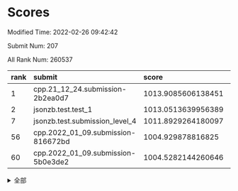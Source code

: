 # Scores

Modified Time: 2022-02-26 09:42:42

Submit Num: 207

All Rank Num: 260537

| rank |               submit               |       score        |       sigma        | pk_num |
| :--- | :--------------------------------- | :----------------- | :----------------- | :----- |
| 1    | cpp.21_12_24.submission-2b2ea0d7   | 1013.9085606138451 | 0.7937974955490799 | 5038   |
| 2    | jsonzb.test.test_1                 | 1013.0513639956389 | 0.823711561140056  | 5030   |
| 7    | jsonzb.test.submission_level_4     | 1011.8929264180097 | 0.796342160499815  | 5036   |
| 56   | cpp.2022_01_09.submission-816672bd | 1004.929878816825  | 0.7207109682388416 | 5035   |
| 60   | cpp.2022_01_09.submission-5b0e3de2 | 1004.5282144260646 | 0.7114486169582047 | 5035   |


<details>
<summary>全部</summary>

| rank |                 submit                 |       score        |       sigma        | pk_num |
| :--- | :------------------------------------- | :----------------- | :----------------- | :----- |
| 1    | cpp.21_12_24.submission-2b2ea0d7       | 1013.9085606138451 | 0.7937974955490799 | 5038   |
| 2    | jsonzb.test.test_1                     | 1013.0513639956389 | 0.823711561140056  | 5030   |
| 3    | gobigger.level_3.submission_level_3_21 | 1012.1713440397559 | 0.7699567302445647 | 5028   |
| 4    | gobigger.level_3.submission_level_3_4  | 1012.1284312872504 | 0.7735480053829736 | 5037   |
| 5    | gobigger.level_3.submission_level_3_27 | 1012.0623616661577 | 0.7789410045102579 | 5034   |
| 6    | gobigger.level_3.submission_level_3_47 | 1012.007568644772  | 0.7897408161866314 | 5037   |
| 7    | jsonzb.test.submission_level_4         | 1011.8929264180097 | 0.796342160499815  | 5036   |
| 8    | gobigger.level_3.submission_level_3_48 | 1011.7290565724504 | 0.762244611284892  | 5038   |
| 9    | gobigger.level_3.submission_level_3_14 | 1011.4528313368048 | 0.7949404410489668 | 5038   |
| 10   | gobigger.level_3.submission_level_3_18 | 1011.2051145327284 | 0.7701133603326876 | 5039   |
| 11   | gobigger.level_3.submission_level_3_31 | 1011.1035226037199 | 0.7694171561050472 | 5033   |
| 12   | gobigger.level_3.submission_level_3_49 | 1010.9425087817662 | 0.7542914087435391 | 5035   |
| 13   | gobigger.level_3.submission_level_3_17 | 1010.8226390207092 | 0.775254561757634  | 5040   |
| 14   | gobigger.level_3.submission_level_3_13 | 1010.7685446931023 | 0.75492937296932   | 5038   |
| 15   | gobigger.level_3.submission_level_3_35 | 1010.6838310438533 | 0.7725032889751401 | 5037   |
| 16   | gobigger.level_3.submission_level_3_25 | 1010.6598458354605 | 0.770831524136811  | 5028   |
| 17   | gobigger.level_3.submission_level_3_2  | 1010.5645723020865 | 0.7587198761303193 | 5035   |
| 18   | gobigger.level_3.submission_level_3_23 | 1010.5626029134986 | 0.766399569111722  | 5034   |
| 19   | gobigger.level_3.submission_level_3_8  | 1010.4522760202835 | 0.7579931769753725 | 5040   |
| 20   | gobigger.level_3.submission_level_3_5  | 1010.4326349950762 | 0.7605572883735183 | 5035   |
| 21   | gobigger.level_3.submission_level_3_12 | 1010.4153904804228 | 0.783714040762441  | 5034   |
| 22   | gobigger.level_3.submission_level_3_29 | 1010.3010736961265 | 0.7751868891999995 | 5035   |
| 23   | gobigger.level_3.submission_level_3_3  | 1010.2928609111295 | 0.7782041831085393 | 5030   |
| 24   | gobigger.level_3.submission_level_3_36 | 1010.2643881164256 | 0.7676980140756061 | 5035   |
| 25   | gobigger.level_3.submission_level_3_20 | 1010.1746523714879 | 0.7899305401530318 | 5040   |
| 26   | gobigger.level_3.submission_level_3_28 | 1010.1706170028414 | 0.7548611076713115 | 5040   |
| 27   | gobigger.level_3.submission_level_3_26 | 1010.0621149555378 | 0.7633982804323481 | 5032   |
| 28   | gobigger.level_3.submission_level_3_37 | 1010.0195461240324 | 0.7668569776337144 | 5031   |
| 29   | gobigger.level_3.submission_level_3_38 | 1010.0118275191886 | 0.748280348314417  | 5036   |
| 30   | gobigger.level_3.submission_level_3_41 | 1009.9135611398594 | 0.7590208770487435 | 5038   |
| 31   | gobigger.level_3.submission_level_3_24 | 1009.8333616560882 | 0.7512202179110486 | 5039   |
| 32   | gobigger.level_3.submission_level_3_22 | 1009.7994497989957 | 0.7617376037295475 | 5030   |
| 33   | gobigger.level_3.submission_level_3_16 | 1009.7890803723701 | 0.7466093423469071 | 5031   |
| 34   | gobigger.level_3.submission_level_3_34 | 1009.7807704411682 | 0.7707962243253692 | 5030   |
| 35   | gobigger.level_3.submission_level_3_44 | 1009.7525911357795 | 0.7700159945518756 | 5032   |
| 36   | gobigger.level_3.submission_level_3_46 | 1009.6649092211463 | 0.7596996980551579 | 5033   |
| 37   | gobigger.level_3.submission_level_3_43 | 1009.5913773955299 | 0.7541963021621768 | 5028   |
| 38   | gobigger.level_3.submission_level_3_40 | 1009.5674588818823 | 0.752847751225303  | 5030   |
| 39   | gobigger.level_3.submission_level_3_19 | 1009.5180167404301 | 0.7455383738623    | 5034   |
| 40   | gobigger.level_3.submission_level_3_11 | 1009.468658648125  | 0.7634129761721375 | 5035   |
| 41   | gobigger.level_3.submission_level_3_32 | 1009.360188784998  | 0.7329262911870846 | 5031   |
| 42   | gobigger.level_3.submission_level_3_15 | 1009.2503913119575 | 0.7462595091487676 | 5039   |
| 43   | gobigger.level_3.submission_level_3_10 | 1009.2114292945832 | 0.7524439881961419 | 5027   |
| 44   | gobigger.level_3.submission_level_3_30 | 1009.0406485535921 | 0.7489495025488967 | 5040   |
| 45   | gobigger.level_3.submission_level_3_9  | 1009.0386135210958 | 0.764806418873912  | 5034   |
| 46   | gobigger.level_3.submission_level_3_1  | 1009.0170385158904 | 0.7551534202843944 | 5038   |
| 47   | gobigger.level_3.submission_level_3_0  | 1008.9249095509708 | 0.7567046886837112 | 5032   |
| 48   | gobigger.level_3.submission_level_3_42 | 1008.7424698856247 | 0.7551307705576147 | 5033   |
| 49   | gobigger.level_3.submission_level_3_33 | 1008.7049651796304 | 0.7407647757719782 | 5036   |
| 50   | gobigger.level_3.submission_level_3_6  | 1008.5582724077026 | 0.7480561522721447 | 5038   |
| 51   | gobigger.level_3.submission_level_3_39 | 1008.4944677959293 | 0.7479119274894561 | 5030   |
| 52   | gobigger.level_3.submission_level_3_45 | 1008.106149090617  | 0.7539631290830509 | 5037   |
| 53   | gobigger.level_3.submission_level_3_7  | 1008.0783075043788 | 0.7438302753009352 | 5037   |
| 54   | gobigger.level_1.submission_level_1_7  | 1005.41297678365   | 0.7236807066160615 | 5033   |
| 55   | gobigger.level_1.submission_level_1_46 | 1005.0842000107822 | 0.7139501530366104 | 5033   |
| 56   | cpp.2022_01_09.submission-816672bd     | 1004.929878816825  | 0.7207109682388416 | 5035   |
| 57   | gobigger.level_1.submission_level_1_37 | 1004.7752036610899 | 0.7168473573363182 | 5030   |
| 58   | gobigger.level_1.submission_level_1_1  | 1004.7207935107665 | 0.7226344016910704 | 5029   |
| 59   | gobigger.level_1.submission_level_1_17 | 1004.5994326634126 | 0.7363614288041385 | 5040   |
| 60   | cpp.2022_01_09.submission-5b0e3de2     | 1004.5282144260646 | 0.7114486169582047 | 5035   |
| 61   | gobigger.level_1.submission_level_1_35 | 1004.4825066874225 | 0.7225345763340849 | 5033   |
| 62   | gobigger.level_1.submission_level_1_16 | 1004.3690733496475 | 0.7306964193281689 | 5031   |
| 63   | gobigger.level_1.submission_level_1_38 | 1004.3519619538876 | 0.7146098707117462 | 5036   |
| 64   | gobigger.level_1.submission_level_1_27 | 1004.2238043566388 | 0.7127892085082069 | 5032   |
| 65   | gobigger.level_1.submission_level_1_45 | 1004.1786915415784 | 0.7082905310534598 | 5032   |
| 66   | gobigger.level_1.submission_level_1_30 | 1004.0465027969157 | 0.7248295424351965 | 5027   |
| 67   | gobigger.level_1.submission_level_1_32 | 1003.9801661408419 | 0.7164957046400634 | 5033   |
| 68   | gobigger.level_1.submission_level_1_5  | 1003.9725037281461 | 0.7239827751551403 | 5028   |
| 69   | gobigger.level_1.submission_level_1_29 | 1003.9608089053731 | 0.7241224757435155 | 5035   |
| 70   | gobigger.level_1.submission_level_1_22 | 1003.9560455716115 | 0.7266519520988078 | 5028   |
| 71   | gobigger.level_1.submission_level_1_26 | 1003.7083678753318 | 0.7165357892290537 | 5029   |
| 72   | gobigger.level_1.submission_level_1_4  | 1003.4570994004442 | 0.7317802168190186 | 5032   |
| 73   | gobigger.level_1.submission_level_1_43 | 1003.446259002799  | 0.7119721763994666 | 5034   |
| 74   | gobigger.level_1.submission_level_1_33 | 1003.4335868578797 | 0.7223930175118883 | 5028   |
| 75   | gobigger.level_1.submission_level_1_34 | 1003.4187093101822 | 0.7228904782895118 | 5036   |
| 76   | gobigger.level_1.submission_level_1_14 | 1003.2725622746533 | 0.7215325952362865 | 5035   |
| 77   | gobigger.level_1.submission_level_1_6  | 1003.2215459521682 | 0.7212446876584989 | 5035   |
| 78   | gobigger.level_1.submission_level_1_31 | 1003.1762314283035 | 0.7159514136703393 | 5036   |
| 79   | gobigger.level_1.submission_level_1_21 | 1003.1431880270286 | 0.7236795118069186 | 5035   |
| 80   | gobigger.level_1.submission_level_1_41 | 1003.1235596058224 | 0.7215232984006394 | 5036   |
| 81   | gobigger.level_1.submission_level_1_18 | 1002.9827840324747 | 0.7113811792492961 | 5031   |
| 82   | gobigger.level_1.submission_level_1_49 | 1002.9661290638059 | 0.7064418592582652 | 5030   |
| 83   | gobigger.level_1.submission_level_1_3  | 1002.9546282537865 | 0.7151927185674679 | 5035   |
| 84   | gobigger.level_1.submission_level_1_25 | 1002.847260872328  | 0.7181749867358503 | 5030   |
| 85   | gobigger.level_1.submission_level_1_0  | 1002.8246783272043 | 0.7161943808969892 | 5039   |
| 86   | gobigger.level_1.submission_level_1_20 | 1002.7520017854629 | 0.7250026872211269 | 5034   |
| 87   | gobigger.level_1.submission_level_1_2  | 1002.7457792039061 | 0.7218195220677205 | 5034   |
| 88   | gobigger.level_1.submission_level_1_23 | 1002.727799050054  | 0.7258806192301919 | 5028   |
| 89   | gobigger.level_1.submission_level_1_19 | 1002.6874248201439 | 0.7261158159149822 | 5038   |
| 90   | gobigger.level_1.submission_level_1_13 | 1002.6806913146513 | 0.7042545500542917 | 5033   |
| 91   | gobigger.level_1.submission_level_1_15 | 1002.6760565729908 | 0.7138318858966948 | 5036   |
| 92   | gobigger.level_1.submission_level_1_11 | 1002.4740797806138 | 0.7158797869174012 | 5038   |
| 93   | gobigger.level_1.submission_level_1_24 | 1002.4582821261125 | 0.7084034189258039 | 5033   |
| 94   | gobigger.level_1.submission_level_1_40 | 1002.3897450938141 | 0.7086416590149154 | 5038   |
| 95   | gobigger.level_1.submission_level_1_39 | 1002.3851438185285 | 0.7267883233565919 | 5036   |
| 96   | gobigger.level_1.submission_level_1_48 | 1002.3849527541369 | 0.7186807149443399 | 5039   |
| 97   | gobigger.level_1.submission_level_1_47 | 1002.3813525883095 | 0.7166874543174877 | 5038   |
| 98   | gobigger.level_1.submission_level_1_42 | 1002.292538783987  | 0.7102534466072989 | 5033   |
| 99   | gobigger.level_1.submission_level_1_8  | 1002.2859705815275 | 0.71244347130532   | 5030   |
| 100  | gobigger.level_1.submission_level_1_36 | 1002.1817110631702 | 0.7237902797396162 | 5035   |
| 101  | gobigger.level_1.submission_level_1_10 | 1002.177093203504  | 0.7118653191832709 | 5031   |
| 102  | gobigger.level_1.submission_level_1_9  | 1002.0990447304333 | 0.7250557938403814 | 5031   |
| 103  | gobigger.level_1.submission_level_1_44 | 1002.0735674766794 | 0.7151435814227558 | 5030   |
| 104  | gobigger.level_1.submission_level_1_12 | 1001.4055509388246 | 0.7141751091576581 | 5035   |
| 105  | gobigger.level_1.submission_level_1_28 | 1001.2091952665191 | 0.7142034316804845 | 5033   |
| 106  | gobigger.random.submission_random_41   | 997.1763752683433  | 0.6998903455352188 | 5043   |
| 107  | gobigger.random.submission_random_38   | 997.0874732087964  | 0.7004541456377676 | 5036   |
| 108  | gobigger.random.submission_random_8    | 997.0544429355353  | 0.7094197334101627 | 5032   |
| 109  | gobigger.random.submission_random_12   | 997.0159438705067  | 0.7030511266821128 | 5035   |
| 110  | gobigger.random.submission_random_28   | 996.893144781537   | 0.7037557631039788 | 5034   |
| 111  | gobigger.random.submission_random_2    | 996.8832984693491  | 0.7165910618544887 | 5035   |
| 112  | gobigger.random.submission_random_45   | 996.7378641842862  | 0.6990619905421229 | 5027   |
| 113  | gobigger.random.submission_random_18   | 996.6254540446904  | 0.7227379582782397 | 5035   |
| 114  | gobigger.random.submission_random_9    | 996.6254502621986  | 0.7155870548655611 | 5041   |
| 115  | gobigger.random.submission_random_33   | 996.5373091075065  | 0.7215396515643964 | 5041   |
| 116  | gobigger.random.submission_random_10   | 996.5134961982286  | 0.697910244512865  | 5035   |
| 117  | gobigger.random.submission_random_37   | 996.4162449311298  | 0.7025937424986259 | 5040   |
| 118  | gobigger.random.submission_random_43   | 996.3416448591512  | 0.6989712985111631 | 5040   |
| 119  | gobigger.random.submission_random_42   | 996.3361872882963  | 0.7029398157358108 | 5037   |
| 120  | gobigger.random.submission_random_19   | 996.2964928473148  | 0.7034217259991181 | 5029   |
| 121  | gobigger.random.submission_random_26   | 996.2496223358571  | 0.7019337595618258 | 5033   |
| 122  | gobigger.random.submission_random_6    | 996.1829075706586  | 0.7035200598292295 | 5037   |
| 123  | gobigger.random.submission_random_11   | 996.1757883411259  | 0.6992672881920956 | 5036   |
| 124  | gobigger.random.submission_random_40   | 996.1585862921471  | 0.6974316249254048 | 5028   |
| 125  | gobigger.random.submission_random_35   | 996.1059926382629  | 0.7087539929416453 | 5030   |
| 126  | gobigger.random.submission_random_48   | 995.9911965083926  | 0.7086200231510312 | 5032   |
| 127  | gobigger.random.submission_random_7    | 995.9197112544763  | 0.7030557164512723 | 5027   |
| 128  | gobigger.random.submission_random_34   | 995.8040938816532  | 0.7110968564083355 | 5040   |
| 129  | gobigger.random.submission_random_21   | 995.7335808760159  | 0.7034964050477419 | 5038   |
| 130  | gobigger.random.submission_random_20   | 995.7262008314491  | 0.7122587538275221 | 5039   |
| 131  | gobigger.random.submission_random_22   | 995.6952867154419  | 0.7270104500135517 | 5038   |
| 132  | gobigger.random.submission_random_44   | 995.6061882661083  | 0.7047750073051572 | 5036   |
| 133  | gobigger.random.submission_random_32   | 995.5793990512533  | 0.7125093346122869 | 5038   |
| 134  | gobigger.random.submission_random_24   | 995.5628764283908  | 0.7126600170762676 | 5034   |
| 135  | gobigger.random.submission_random_25   | 995.5347276145156  | 0.7184056536169005 | 5031   |
| 136  | gobigger.random.submission_random_36   | 995.5107043739357  | 0.703216748395062  | 5033   |
| 137  | gobigger.random.submission_random_39   | 995.5096304883917  | 0.7197926270119328 | 5036   |
| 138  | gobigger.random.submission_random_4    | 995.5029086412238  | 0.7072350072316822 | 5031   |
| 139  | gobigger.random.submission_random_14   | 995.5018432349559  | 0.722777499719433  | 5035   |
| 140  | gobigger.random.submission_random_29   | 995.4169104180693  | 0.730792467534292  | 5036   |
| 141  | gobigger.random.submission_random_16   | 995.4012706727547  | 0.7132901563046397 | 5034   |
| 142  | gobigger.random.submission_random_5    | 995.3573622874723  | 0.6996416144156814 | 5032   |
| 143  | gobigger.random.submission_random_13   | 995.3542263726936  | 0.7109454553476634 | 5033   |
| 144  | gobigger.random.submission_random_17   | 995.3122737966783  | 0.7115453291427101 | 5031   |
| 145  | gobigger.random.submission_random_23   | 995.2993735599413  | 0.7052673395279935 | 5039   |
| 146  | gobigger.random.submission_random_0    | 995.2750857892236  | 0.7251791367493826 | 5037   |
| 147  | gobigger.random.submission_random_30   | 995.253930256323   | 0.7098327756915577 | 5041   |
| 148  | gobigger.random.submission_random_31   | 995.2419143135597  | 0.7164290457792282 | 5037   |
| 149  | gobigger.random.submission_random_47   | 995.222031176039   | 0.7252480487317856 | 5035   |
| 150  | gobigger.random.submission_random_49   | 995.1457572062342  | 0.7117600504498048 | 5036   |
| 151  | gobigger.random.submission_random_15   | 994.9962640443142  | 0.7025890832183832 | 5032   |
| 152  | gobigger.random.submission_random_46   | 994.9754452948576  | 0.71129870977991   | 5036   |
| 153  | gobigger.random.submission_random_27   | 994.9526300503009  | 0.7022025001395441 | 5037   |
| 154  | gobigger.random.submission_random_1    | 994.6740026884065  | 0.7011414375221906 | 5033   |
| 155  | gobigger.random.submission_random_3    | 994.5321192424468  | 0.7144915778468244 | 5034   |
| 156  | gobigger.level_2.submission_level_2_26 | 994.5225097847482  | 0.7205677183396111 | 5038   |
| 157  | gobigger.level_2.submission_level_2_29 | 994.3553539907456  | 0.7318310932393386 | 5030   |
| 158  | gobigger.level_2.submission_level_2_1  | 994.1304768739709  | 0.7348318084944121 | 5040   |
| 159  | gobigger.level_2.submission_level_2_10 | 993.793544235088   | 0.7468085125771995 | 5038   |
| 160  | gobigger.level_2.submission_level_2_40 | 993.3670965133023  | 0.741984274224047  | 5030   |
| 161  | gobigger.level_2.submission_level_2_4  | 993.216544622583   | 0.7332930511766386 | 5037   |
| 162  | gobigger.level_2.submission_level_2_9  | 993.1525847625422  | 0.7345133508375323 | 5033   |
| 163  | gobigger.level_2.submission_level_2_44 | 993.0909050228165  | 0.7306537676385646 | 5039   |
| 164  | gobigger.level_2.submission_level_2_39 | 992.9067659745824  | 0.746109431077265  | 5038   |
| 165  | gobigger.level_2.submission_level_2_36 | 992.86438763867    | 0.7427139797601431 | 5032   |
| 166  | gobigger.level_2.submission_level_2_6  | 992.8509486892136  | 0.7314065267273729 | 5036   |
| 167  | gobigger.level_2.submission_level_2_48 | 992.8099461611391  | 0.7441076049896881 | 5037   |
| 168  | gobigger.level_2.submission_level_2_17 | 992.8069248707849  | 0.7442190918713291 | 5035   |
| 169  | gobigger.level_2.submission_level_2_23 | 992.7694252185697  | 0.7311881546364217 | 5036   |
| 170  | gobigger.level_2.submission_level_2_18 | 992.746935825472   | 0.744053164997563  | 5032   |
| 171  | gobigger.level_2.submission_level_2_12 | 992.5868015007866  | 0.7423761765971597 | 5032   |
| 172  | gobigger.level_2.submission_level_2_25 | 992.5152890738258  | 0.7301385427663878 | 5036   |
| 173  | gobigger.level_2.submission_level_2_30 | 992.4739477011279  | 0.7367288599275769 | 5034   |
| 174  | gobigger.level_2.submission_level_2_2  | 992.450743741368   | 0.7298423823952018 | 5032   |
| 175  | gobigger.level_2.submission_level_2_11 | 992.4362239545694  | 0.7553746717283315 | 5038   |
| 176  | gobigger.level_2.submission_level_2_24 | 992.4360133407683  | 0.7348901440271716 | 5043   |
| 177  | gobigger.level_2.submission_level_2_19 | 992.3929881778229  | 0.7467786742538381 | 5035   |
| 178  | gobigger.level_2.submission_level_2_37 | 992.3561550060627  | 0.7341848467357236 | 5034   |
| 179  | gobigger.level_2.submission_level_2_28 | 992.2540108319275  | 0.7437455551028183 | 5036   |
| 180  | gobigger.level_2.submission_level_2_35 | 992.2339285431472  | 0.7390188331572454 | 5041   |
| 181  | gobigger.level_2.submission_level_2_5  | 992.1229772868721  | 0.7411878800468296 | 5034   |
| 182  | gobigger.level_2.submission_level_2_41 | 992.0430648949167  | 0.7228441053482493 | 5038   |
| 183  | gobigger.level_2.submission_level_2_14 | 991.9736354156063  | 0.7502500925006914 | 5029   |
| 184  | gobigger.level_2.submission_level_2_20 | 991.9430441520088  | 0.7492782217498029 | 5035   |
| 185  | gobigger.level_2.submission_level_2_33 | 991.930617174794   | 0.739021802558341  | 5037   |
| 186  | gobigger.level_2.submission_level_2_34 | 991.9295449227591  | 0.7305671206222799 | 5030   |
| 187  | gobigger.level_2.submission_level_2_38 | 991.7255263088956  | 0.7394921454321238 | 5033   |
| 188  | gobigger.level_2.submission_level_2_45 | 991.7068164458872  | 0.7353560605178219 | 5035   |
| 189  | gobigger.level_2.submission_level_2_13 | 991.6438832934033  | 0.7563566057655714 | 5038   |
| 190  | gobigger.level_2.submission_level_2_49 | 991.5351590821255  | 0.7566029498829618 | 5040   |
| 191  | gobigger.level_2.submission_level_2_46 | 991.5233099258885  | 0.7524536640839266 | 5031   |
| 192  | gobigger.level_2.submission_level_2_22 | 991.5081052525871  | 0.7477421957342241 | 5031   |
| 193  | gobigger.level_2.submission_level_2_31 | 991.4909173998705  | 0.7473408222079152 | 5034   |
| 194  | gobigger.level_2.submission_level_2_7  | 991.4321519782576  | 0.7391748502169182 | 5039   |
| 195  | gobigger.level_2.submission_level_2_43 | 991.4221617688344  | 0.756182489967096  | 5034   |
| 196  | gobigger.level_2.submission_level_2_0  | 991.4204014870737  | 0.760843375347937  | 5032   |
| 197  | gobigger.level_2.submission_level_2_21 | 991.3253454829135  | 0.7595881901185043 | 5036   |
| 198  | gobigger.level_2.submission_level_2_3  | 991.3154883366138  | 0.7519034673176878 | 5041   |
| 199  | gobigger.level_2.submission_level_2_32 | 991.0947068644948  | 0.7545141044798598 | 5030   |
| 200  | gobigger.level_2.submission_level_2_42 | 991.0740629624735  | 0.7565279782390889 | 5037   |
| 201  | gobigger.level_2.submission_level_2_27 | 991.0291034576894  | 0.7531296382513916 | 5033   |
| 202  | gobigger.level_2.submission_level_2_8  | 991.0054641561208  | 0.7557490938339679 | 5041   |
| 203  | gobigger.level_2.submission_level_2_16 | 990.9178061737477  | 0.7583427340816615 | 5034   |
| 204  | gobigger.level_2.submission_level_2_47 | 990.6873178289339  | 0.7707742548644958 | 5033   |
| 205  | gobigger.level_2.submission_level_2_15 | 990.6861590682195  | 0.7672590366446036 | 5038   |
| 206  | gobigger.none.submission_none_1        | 978.0125476321549  | 1.370052394499128  | 5032   |
| 207  | gobigger.none.submission_none_0        | 976.5717383186005  | 1.361650784984025  | 5030   |

</details>